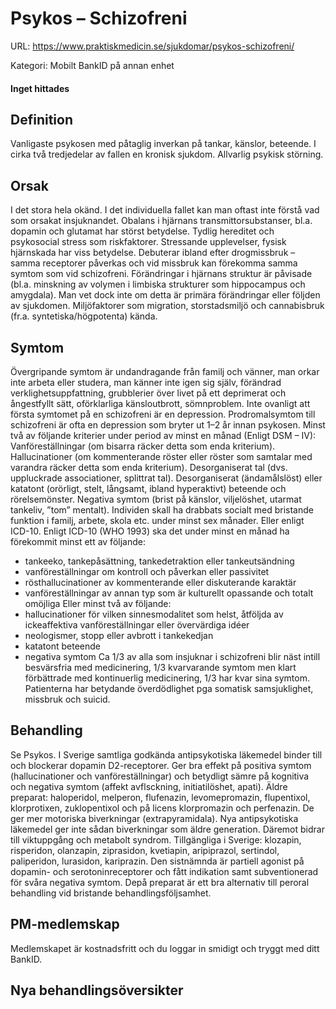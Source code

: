 # Psykos – Schizofreni

URL: https://www.praktiskmedicin.se/sjukdomar/psykos-schizofreni/



Kategori: Mobilt BankID på annan enhet

#### Inget hittades

## Definition

Vanligaste psykosen med påtaglig inverkan på tankar, känslor, beteende. I cirka två tredjedelar av fallen en kronisk sjukdom. Allvarlig psykisk störning.

## Orsak

I det stora hela okänd. I det individuella fallet kan man oftast inte förstå vad som orsakat insjuknandet. Obalans i hjärnans transmittorsubstanser, bl.a. dopamin och glutamat har störst betydelse. Tydlig hereditet och psykosocial stress som riskfaktorer. Stressande upplevelser, fysisk hjärnskada har viss betydelse. Debuterar ibland efter drogmissbruk – samma receptorer påverkas och vid missbruk kan förekomma samma symtom som vid schizofreni.
Förändringar i hjärnans struktur är påvisade (bl.a. minskning av volymen i limbiska strukturer som hippocampus och amygdala). Man vet dock inte om detta är primära förändringar eller följden av sjukdomen. Miljöfaktorer som migration, storstadsmiljö och cannabisbruk (fr.a. syntetiska/högpotenta) kända.

## Symtom

Övergripande symtom är undandragande från familj och vänner, man orkar inte arbeta eller studera, man känner inte igen sig själv, förändrad verklighetsuppfattning, grubblerier över livet på ett deprimerat och ångestfyllt sätt, oförklarliga känsloutbrott, sömnproblem. Inte ovanligt att första symtomet på en schizofreni är en depression. Prodromalsymtom till schizofreni är ofta en depression som bryter ut 1–2 år innan psykosen.
Minst två av följande kriterier under period av minst en månad (Enligt DSM – IV): Vanföreställningar (om bisarra räcker detta som enda kriterium). Hallucinationer (om kommenterande röster eller röster som samtalar med varandra räcker detta som enda kriterium). Desorganiserat tal (dvs. uppluckrade associationer, splittrat tal). Desorganiserat (ändamålslöst) eller katatont (orörligt, stelt, långsamt, ibland hyperaktivt) beteende och rörelsemönster. Negativa symtom (brist på känslor, viljelöshet, utarmat tankeliv, ”tom” mentalt). Individen skall ha drabbats socialt med bristande funktion i familj, arbete, skola etc. under minst sex månader.
Eller enligt ICD-10. Enligt ICD-10 (WHO 1993) ska det under minst en månad ha förekommit minst ett av följande:
- tankeeko, tankepåsättning, tankedetraktion eller tankeutsändning
- vanföreställningar om kontroll och påverkan eller passivitet
- rösthallucinationer av kommenterande eller diskuterande karaktär
- vanföreställningar av annan typ som är kulturellt opassande och totalt omöjliga
Eller minst två av följande:
- hallucinationer för vilken sinnesmodalitet som helst, åtföljda av ickeaffektiva vanföreställningar eller övervärdiga idéer
- neologismer, stopp eller avbrott i tankekedjan
- katatont beteende
- negativa symtom
Ca 1/3 av alla som insjuknar i schizofreni blir näst intill besvärsfria med medicinering, 1/3 kvarvarande symtom men klart förbättrade med kontinuerlig medicinering, 1/3 har kvar sina symtom. Patienterna har betydande överdödlighet pga somatisk samsjuklighet, missbruk och suicid.

## Behandling

Se Psykos.
I Sverige samtliga godkända antipsykotiska läkemedel binder till och blockerar dopamin D2-receptorer. Ger bra effekt på positiva symtom (hallucinationer och vanföreställningar) och betydligt sämre på kognitiva och negativa symtom (affekt avflsckning, initiatilöshet, apati).
Äldre preparat: haloperidol, melperon, flufenazin, levomepromazin, flupentixol, klorprotixen, zuklopentixol och på licens klorpromazin och perfenazin. De ger mer motoriska biverkningar (extrapyramidala).
Nya antipsykotiska läkemedel ger inte sådan biverkningar som äldre generation. Däremot bidrar till viktuppgång och metabolt syndrom. Tillgängliga i Sverige: klozapin, risperidon, olanzapin, ziprasidon, kvetiapin, aripiprazol, sertindol, paliperidon, lurasidon, kariprazin. Den sistnämnda är partiell agonist på dopamin- och serotoninreceptorer och fått indikation samt subventionerad för svåra negativa symtom.
Depå preparat är ett bra alternativ till peroral behandling vid bristande behandlingsföljsamhet.

## PM-medlemskap

Medlemskapet är kostnadsfritt och du loggar in smidigt och tryggt med ditt BankID.

## Nya behandlingsöversikter

